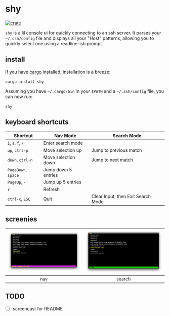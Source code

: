 # shy

[![crate](https://img.shields.io/crates/v/shy)](https://crates.io/crates/shy)

`shy` is a lil console ui for quickly connecting to an ssh server. It
parses your `~/.ssh/config` file and displays all your "Host" patterns,
allowing you to quickly select one using a readline-ish prompt.

## install

If you have [cargo] installed, installation is a breeze:

    cargo install shy

Assuming you have `~/.cargo/bin` in your `$PATH` and a `~/.ssh/config`
file, you can now run:

    shy

## keyboard shortcuts

| **Shortcut**        | **Nav Mode**        | **Search Mode**                    |
| ------------------- | ------------------- | ---------------------------------- |
| `i`, `s`, `f`, `/`  | Enter search mode   |                                    |
| `up`, `ctrl-p`      | Move selection up   | Jump to previous match             |
| `down`, `ctrl-n`    | Move selection down | Jump to next match                 |
| `PageDown`, `space` | Jump down 5 entries |                                    |
| `PageUp`, `-`       | Jump up 5 entries   |                                    |
| `r`                 | Refresh             |                                    |
| `ctrl-c`, `ESC`     | Quit                | Clear Input, then Exit Search Mode |

## screenies

| ![Screenshot](./img/screen1.jpeg) | ![Screenshot](./img/screen2.jpeg) |
| :-------------------------------: | :-------------------------------: |
|                nav                |              search               |

## TODO

- [ ] screencast for README

[cargo]: https://rustup.rs/

